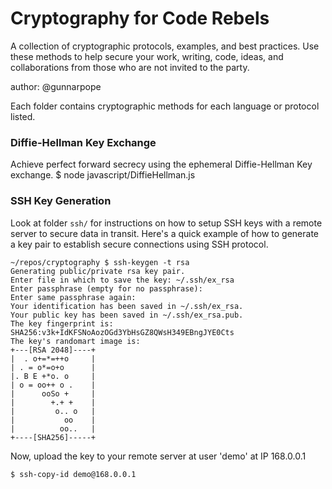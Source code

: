 # Cryptography for Code Rebels
A collection of cryptographic protocols, examples, and best practices. Use these methods to help secure your work, writing, code, ideas, and collaborations from those who are not invited to the party.

author: @gunnarpope


Each folder contains cryptographic methods for each language or protocol listed.

### Diffie-Hellman Key Exchange
Achieve perfect forward secrecy using the ephemeral Diffie-Hellman Key exchange.
    $ node javascript/DiffieHellman.js

### SSH Key Generation
Look at folder `ssh/` for instructions on how to setup SSH keys with a remote server to secure data in transit. Here's a quick example of how to generate a key pair to establish secure connections using SSH protocol.

    ~/repos/cryptography $ ssh-keygen -t rsa
    Generating public/private rsa key pair.
    Enter file in which to save the key: ~/.ssh/ex_rsa
    Enter passphrase (empty for no passphrase):
    Enter same passphrase again:
    Your identification has been saved in ~/.ssh/ex_rsa.
    Your public key has been saved in ~/.ssh/ex_rsa.pub.
    The key fingerprint is:
    SHA256:v3k+IdKFSNoAozOGd3YbHsGZ8QWsH349EBngJYE0Cts
    The key's randomart image is:
    +---[RSA 2048]----+
    |  . o+=*=++o     |
    | . = o*=o+o      |
    |. B E +*o. o     |
    | o = oo++ o .    |
    |      ooSo +     |
    |        +.+ +    |
    |         o.. o   |
    |           oo    |
    |          oo..   |
    +----[SHA256]-----+

Now, upload the key to your remote server at user 'demo' at IP 168.0.0.1

    $ ssh-copy-id demo@168.0.0.1
